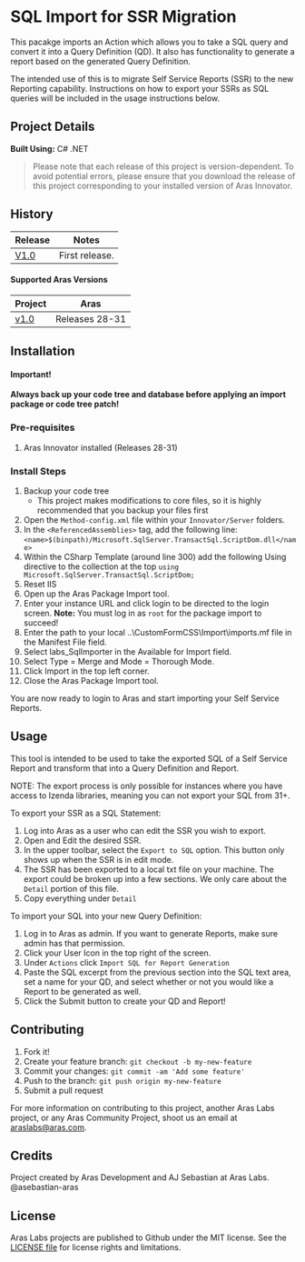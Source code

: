 # SQL Import for SSR Migration

This pacakge imports an Action which allows you to take a SQL query and convert it into a Query Definition (QD). It also has functionality to generate a report based on the generated Query Definition.

The intended use of this is to migrate Self Service Reports (SSR) to the new Reporting capability. Instructions on how to export your SSRs as SQL queries will be included in the usage instructions below.

## Project Details

**Built Using:** C# .NET

> Please note that each release of this project is version-dependent. To avoid potential errors, please ensure that you download the release of this project corresponding to your installed version of Aras Innovator.

## History
Release | Notes
--------|--------
[V1.0](https://github.com/ArasLabs/SQL-import-for-SSR-Migration/releases/tag/V1.0) | First release.

#### Supported Aras Versions

Project | Aras
--------|------
[v1.0](https://github.com/ArasLabs/SQL-import-for-SSR-Migration/releases/tag/V1.0)| Releases 28-31

## Installation

#### Important!
**Always back up your code tree and database before applying an import package or code tree patch!**

### Pre-requisites

1. Aras Innovator installed (Releases 28-31)

### Install Steps

1. Backup your code tree
	* This project makes modifications to core files, so it is highly recommended that you backup your files first
2. Open the `Method-config.xml` file within your `Innovator/Server` folders.
3. In the `<ReferencedAssemblies>` tag, add the following line: `<name>$(binpath)/Microsoft.SqlServer.TransactSql.ScriptDom.dll</name>`
4. Within the CSharp Template (around line 300) add the following Using directive to the collection at the top `using Microsoft.SqlServer.TransactSql.ScriptDom;`
5. Reset IIS
6. Open up the Aras Package Import tool.
7. Enter your instance URL and click login to be directed to the login screen. <b>Note:</b> You must log in as `root` for the package import to succeed!
8. Enter the path to your local ..\CustomFormCSS\Import\imports.mf file in the Manifest File field.
9. Select labs_SqlImporter in the Available for Import field.
10. Select Type = Merge and Mode = Thorough Mode.
11. Click Import in the top left corner.
12. Close the Aras Package Import tool.

You are now ready to login to Aras and start importing your Self Service Reports.

## Usage

This tool is intended to be used to take the exported SQL of a Self Service Report and transform that into a Query Definition and Report. 

NOTE: The export process is only possible for instances where you have access to Izenda libraries, meaning you can not export your SQL from 31+. 

To export your SSR as a SQL Statement:

1. Log into Aras as a user who can edit the SSR you wish to export.
2. Open and Edit the desired SSR.
3. In the upper toolbar, select the `Export to SQL` option. This button only shows up when the SSR is in edit mode.
4. The SSR has been exported to a local txt file on your machine. The export could be broken up into a few sections. We only care about the `Detail` portion of this file. 
5. Copy everything under `Detail`

To import your SQL into your new Query Definition:

1. Log in to Aras as admin. If you want to generate Reports, make sure admin has that permission.
2. Click your User Icon in the top right of the screen.
3. Under `Actions` click `Import SQL for Report Generation`
4. Paste the SQL excerpt from the previous section into the SQL text area, set a name for your QD, and select whether or not you would like a Report to be generated as well.  
5. Click the Submit button to create your QD and Report!

## Contributing

1. Fork it!
2. Create your feature branch: `git checkout -b my-new-feature`
3. Commit your changes: `git commit -am 'Add some feature'`
4. Push to the branch: `git push origin my-new-feature`
5. Submit a pull request

For more information on contributing to this project, another Aras Labs project, or any Aras Community Project, shoot us an email at araslabs@aras.com.

## Credits

Project created by Aras Development and AJ Sebastian at Aras Labs. @asebastian-aras

## License

Aras Labs projects are published to Github under the MIT license. See the [LICENSE file](./LICENSE.md) for license rights and limitations.